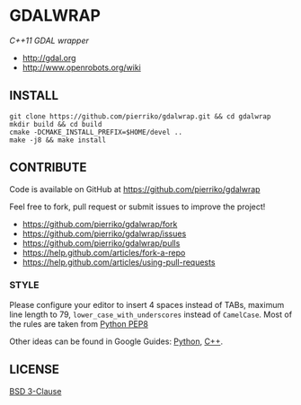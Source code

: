 GDALWRAP
========

*C++11 GDAL wrapper*

* http://gdal.org
* http://www.openrobots.org/wiki


INSTALL
-------

    git clone https://github.com/pierriko/gdalwrap.git && cd gdalwrap
    mkdir build && cd build
    cmake -DCMAKE_INSTALL_PREFIX=$HOME/devel ..
    make -j8 && make install


CONTRIBUTE
----------

Code is available on GitHub at https://github.com/pierriko/gdalwrap

Feel free to fork, pull request or submit issues to improve the project!

* https://github.com/pierriko/gdalwrap/fork
* https://github.com/pierriko/gdalwrap/issues
* https://github.com/pierriko/gdalwrap/pulls
* https://help.github.com/articles/fork-a-repo
* https://help.github.com/articles/using-pull-requests

### STYLE

Please configure your editor to insert 4 spaces instead of TABs, maximum line
length to 79, `lower_case_with_underscores` instead of `CamelCase`. Most of the
rules are taken from [Python PEP8](http://www.python.org/dev/peps/pep-0008/)

Other ideas can be found in Google Guides:
[Python](http://google-styleguide.googlecode.com/svn/trunk/pyguide.html),
[C++](http://google-styleguide.googlecode.com/svn/trunk/cppguide.xml).


LICENSE
-------

[BSD 3-Clause](http://opensource.org/licenses/BSD-3-Clause)
